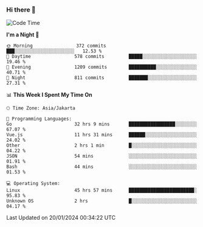 ### Hi there 👋

<!--
**rmsubekti/rmsubekti** is a ✨ _special_ ✨ repository because its `README.md` (this file) appears on your GitHub profile.

Here are some ideas to get you started:

- 🔭 I’m currently working on ...
- 🌱 I’m currently learning ...
- 👯 I’m looking to collaborate on ...
- 🤔 I’m looking for help with ...
- 💬 Ask me about ...
- 📫 How to reach me: ...
- 😄 Pronouns: ...
- ⚡ Fun fact: ...
-->

<!--START_SECTION:waka-->
![Code Time](http://img.shields.io/badge/Code%20Time-2%2C436%20hrs%209%20mins-blue)

**I'm a Night 🦉** 

```text
🌞 Morning                372 commits         ███░░░░░░░░░░░░░░░░░░░░░░   12.53 % 
🌆 Daytime                578 commits         █████░░░░░░░░░░░░░░░░░░░░   19.46 % 
🌃 Evening                1209 commits        ██████████░░░░░░░░░░░░░░░   40.71 % 
🌙 Night                  811 commits         ███████░░░░░░░░░░░░░░░░░░   27.31 % 
```


📊 **This Week I Spent My Time On** 

```text
🕑︎ Time Zone: Asia/Jakarta

💬 Programming Languages: 
Go                       32 hrs 9 mins       █████████████████░░░░░░░░   67.07 % 
Vue.js                   11 hrs 31 mins      ██████░░░░░░░░░░░░░░░░░░░   24.02 % 
Other                    2 hrs 1 min         █░░░░░░░░░░░░░░░░░░░░░░░░   04.22 % 
JSON                     54 mins             ░░░░░░░░░░░░░░░░░░░░░░░░░   01.91 % 
Bash                     44 mins             ░░░░░░░░░░░░░░░░░░░░░░░░░   01.53 % 

💻 Operating System: 
Linux                    45 hrs 57 mins      ████████████████████████░   95.83 % 
Unknown OS               2 hrs               █░░░░░░░░░░░░░░░░░░░░░░░░   04.17 % 
```


 Last Updated on 20/01/2024 00:34:22 UTC
<!--END_SECTION:waka-->
